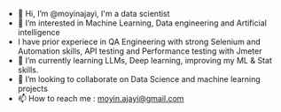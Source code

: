 - 👋 Hi, I’m @moyinajayi, I'm a data scientist
- 👀 I’m interested in Machine Learning, Data engineering and Artificial intelligence
- I have prior experiece in QA Engineering with strong Selenium and Automation skills,  API testing and Performance testing with Jmeter
- 🌱 I’m currently learning LLMs, Deep learning, improving my ML & Stat skills.
- 💞️ I’m looking to collaborate on Data Science and machine learning projects
- 📫 How to reach me : moyin.ajayi@gmail.com

<!---
moyinajayi/moyinajayi is a ✨ special ✨ repository because its `README.md` (this file) appears on your GitHub profile.
You can click the Preview link to take a look at your changes.
--->
